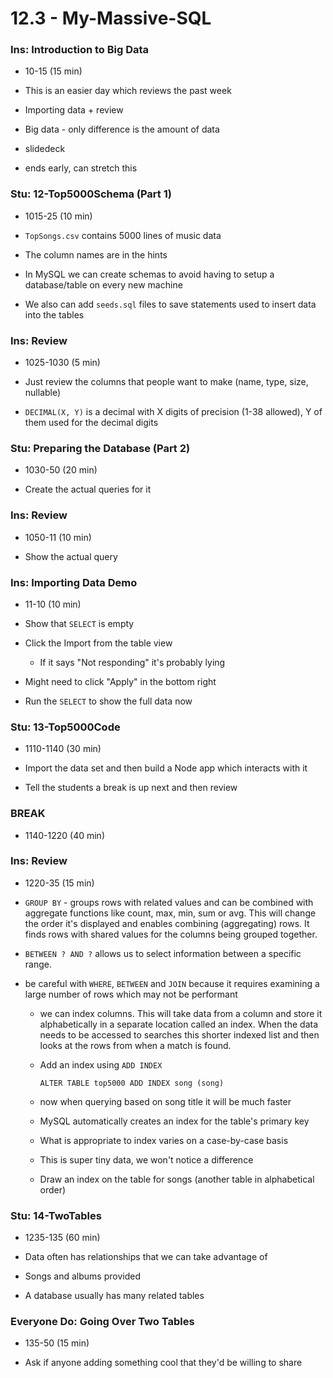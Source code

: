# 12.3 - My-Massive-SQL

### Ins: Introduction to Big Data

- 10-15 (15 min)

- This is an easier day which reviews the past week

- Importing data + review

- Big data - only difference is the amount of data

- slidedeck

- ends early, can stretch this

### Stu: 12-Top5000Schema (Part 1)

- 1015-25 (10 min)

- `TopSongs.csv` contains 5000 lines of music data

- The column names are in the hints

- In MySQL we can create schemas to avoid having to setup a database/table on every new machine

- We also can add `seeds.sql` files to save statements used to insert data into the tables

### Ins: Review

- 1025-1030 (5 min)

- Just review the columns that people want to make (name, type, size, nullable)

- `DECIMAL(X, Y)` is a decimal with X digits of precision (1-38 allowed), Y of them used for the decimal digits

### Stu: Preparing the Database (Part 2)

- 1030-50 (20 min)

- Create the actual queries for it

### Ins: Review

- 1050-11 (10 min)

- Show the actual query

### Ins: Importing Data Demo

- 11-10 (10 min)

- Show that `SELECT` is empty

- Click the Import from the table view

  - If it says "Not responding" it's probably lying

- Might need to click "Apply" in the bottom right

- Run the `SELECT` to show the full data now

### Stu: 13-Top5000Code

- 1110-1140 (30 min)

- Import the data set and then build a Node app which interacts with it

- Tell the students a break is up next and then review

### BREAK

- 1140-1220 (40 min)

### Ins: Review

- 1220-35 (15 min)

- `GROUP BY` - groups rows with related values and can be combined with aggregate functions like count, max, min, sum or avg. This will change the order it's displayed and enables combining (aggregating) rows. It finds rows with shared values for the columns being grouped together.

- `BETWEEN ? AND ?` allows us to select information between a specific range.

- be careful with `WHERE`, `BETWEEN` and `JOIN` because it requires examining a large number of rows which may not be performant

  - we can index columns. This will take data from a column and store it alphabetically in a separate location called an index. When the data needs to be accessed to searches this shorter indexed list and then looks at the rows from when a match is found.

  - Add an index using `ADD INDEX`

    `ALTER TABLE top5000 ADD INDEX song (song)`

  - now when querying based on song title it will be much faster

  - MySQL automatically creates an index for the table's primary key

  - What is appropriate to index varies on a case-by-case basis

  - This is super tiny data, we won't notice a difference

  - Draw an index on the table for songs (another table in alphabetical order)

### Stu: 14-TwoTables

- 1235-135 (60 min)

- Data often has relationships that we can take advantage of

- Songs and albums provided

- A database usually has many related tables

### Everyone Do: Going Over Two Tables

- 135-50 (15 min)

- Ask if anyone adding something cool that they'd be willing to share
